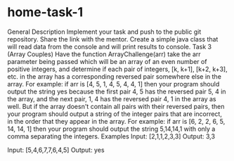 # home-task-1
General Description
Implement your task and push to the public git repository. Share the link with the mentor. Create a simple java class that will read data from the console and will print results to console.
Task 3 (Array Couples)
Have the function ArrayChallenge(arr) take the arr parameter being passed which will be an array of an even number of positive integers, and determine if each pair of integers, [k, k+1], [k+2, k+3], etc. in the array has a corresponding reversed pair somewhere else in the array. For example: if arr is [4, 5, 1, 4, 5, 4, 4, 1] then your program should output the string yes because the first pair 4, 5 has the reversed pair 5, 4 in the array, and the next pair, 1, 4 has the reversed pair 4, 1 in the array as well. But if the array doesn't contain all pairs with their reversed pairs, then your program should output a string of the integer pairs that are incorrect, in the order that they appear in the array.
For example: if arr is [6, 2, 2, 6, 5, 14, 14, 1] then your program should output the string 5,14,14,1 with only a comma separating the integers.
Examples
Input: [2,1,1,2,3,3]
Output: 3,3

Input: [5,4,6,7,7,6,4,5]
Output: yes
